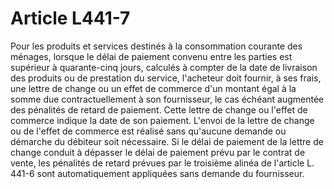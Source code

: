 # Article L441-7

Pour les produits et services destinés à la consommation courante des ménages, lorsque le délai de paiement convenu entre les parties est supérieur à quarante-cinq jours, calculés à compter de la date de livraison des produits ou de prestation du service, l'acheteur doit fournir, à ses frais, une lettre de change ou un effet de commerce d'un montant égal à la somme due contractuellement à son fournisseur, le cas échéant augmentée des pénalités de retard de paiement. Cette lettre de change ou l'effet de commerce indique la date de son paiement. L'envoi de la lettre de change ou de l'effet de commerce est réalisé sans qu'aucune demande ou démarche du débiteur soit nécessaire. Si le délai de paiement de la lettre de change conduit à dépasser le délai de paiement prévu par le contrat de vente, les pénalités de retard prévues par le troisième alinéa de l'article L. 441-6 sont automatiquement appliquées sans demande du fournisseur.
